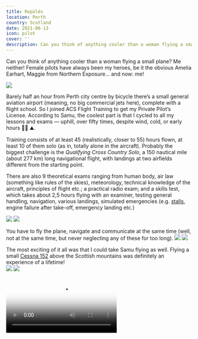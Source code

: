 ```yaml
---
title: Repülés
location: Perth
country: Scotland
date: 2021-06-13
icon: pilot
cover: ''
description: Can you think of anything cooler than a woman flying a small plane? Me neither! Female pilots have always been my heroes, be it the obvious Amelia Earhart, Maggie from Northern Exposure… and now: me! ✈️
---
```


Can you think of anything cooler than a woman flying a small plane? Me neither! Female pilots have always been my heroes, be it the obvious Amelia Earhart, Maggie from Northern Exposure… and now: me!

![](/img/fly2.jpeg)

Barely half an hour from Perth city centre by bicycle there’s a small general aviation airport (meaning, no big commercial jets here), complete with a flight school. So I joined ACS Flight Training to get my Private Pilot’s License. According to Samu, the coolest part is that I cycled to all my lessons and exams — uphill, over fifty times, despite wind, cold, or early hours 🚴‍♀️ ⛰.

Training consists of at least 45 (realistically, closer to 55) hours flown, at least 10 of them solo (as in, totally alone in the aircraft). Probably the biggest challenge is the _Qualifying Cross Country Solo_, a 150 nautical mile (about 277 km) long navigational flight, with landings at two airfields different from the starting point.

There are also 9 theoretical exams ranging from human body, air law (something like rules of the skies), meteorology, technical knowledge of the aircraft, principles of flight etc.; a practical radio exam; and a skills test, which takes about 2,5 hours flying with an examiner, testing general handling, navigation, various landings, simulated emergencies (e.g. [stalls](https://en.wikipedia.org/wiki/Stall_(fluid_dynamics)), engine failure after take-off, emergency landing etc.)

![](/img/fly7.jpeg)
![](/img/fly6.jpeg)

You have to fly the plane, navigate and communicate at the same time (well, not at the same time, but never neglecting any of these for too long).
![](/img/fly8.jpeg)
![](/img/fly9.jpeg)

The most exciting of it all was that I could take Samu flying as well. Flying a small [Cessna 152](https://en.wikipedia.org/wiki/Cessna_152) above the Scottish mountains was definitely an experience of a lifetime!  
![](/img/fly4.jpeg)
![](/img/fly5.jpeg)

<video src="/video/flying.mp4" poster="/video/flying.png" autoplay loop></video>
